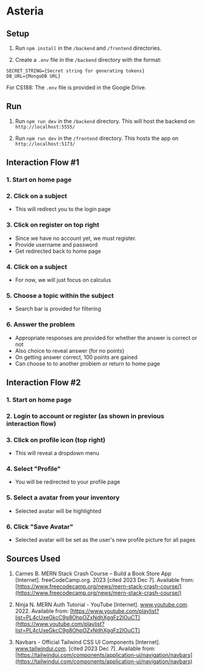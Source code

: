 # Asteria

## Setup
1. Run `npm install` in the `/backend` and `/frontend` directories. 

2. Create a `.env` file in the `/backend` directory with the format:
```
SECRET_STRING={Secret string for generating tokens}
DB_URL={MongoDB URL}
```
For CS188: The `.env` file is provided in the Google Drive.

## Run
1. Run `npm run dev` in the `/backend` directory. This will host the backend on `http://localhost:5555/`

2. Run `npm run dev` in the `/frontend` directory. This hosts the app on `http://localhost:5173/`

## Interaction Flow #1
### 1. Start on home page
### 2. Click on a subject
- This will redirect you to the login page
### 3. Click on register on top right
- Since we have no account yet, we must register.
- Provide username and password
- Get redirected back to home page
### 4. Click on a subject
- For now, we will just focus on calculus
### 5. Choose a topic within the subject
- Search bar is provided for filtering
### 6. Answer the problem
- Appropriate responses are provided for whether the answer is correct or not
- Also choice to reveal answer (for no points)
- On getting answer correct, 100 points are gained
- Can choose to to another problem or return to home page

## Interaction Flow #2
### 1. Start on home page
### 2. Login to account or register (as shown in previous interaction flow)
### 3. Click on profile icon (top right)
- This will reveal a dropdown menu
### 4. Select "Profile"
- You will be redirected to your profile page
### 5. Select a avatar from your inventory
- Selected avatar will be highlighted
### 6. Click "Save Avatar"
- Selected avatar will be set as the user's new profile picture for all pages

## Sources Used
1. Carnes B. MERN Stack Crash Course – Build a Book Store App [Internet]. freeCodeCamp.org. 2023 [cited 2023 Dec 7]. Available from: [https://www.freecodecamp.org/news/mern-stack-crash-course/](https://www.freecodecamp.org/news/mern-stack-crash-course/)

2. Ninja N. MERN Auth Tutorial - YouTube [Internet]. www.youtube.com. 2022. Available from: [https://www.youtube.com/playlist?list=PL4cUxeGkcC9g8OhpOZxNdhXggFz2lOuCT](https://www.youtube.com/playlist?list=PL4cUxeGkcC9g8OhpOZxNdhXggFz2lOuCT)

3. Navbars - Official Tailwind CSS UI Components [Internet]. www.tailwindui.com. [cited 2023 Dec 7]. Available from: [https://tailwindui.com/components/application-ui/navigation/navbars](https://tailwindui.com/components/application-ui/navigation/navbars)
